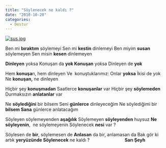 ```yaml
---
title: "Söylenecek ne kaldı ?"
date: "2010-10-20"
categories: 
  - Destur
---
```


[![sus.jpg](/uploads/2010/10/sus.jpg)](/uploads/2010/10/sus.jpg "sus.jpg")

Ben mi **bıraktım** söylemeyi Sen mi **kestin** dinlemeyi Ben miyim **susan** söylemeyen Sen misin **kesen** dinlemeyen

**Dinleyen** yoksa Konuşan da **yok Konuşan** yoksa Dinleyen de **yok**

Hem **konuşa**n, hem dinleyen Ve  konuştuklarımız: Onlar **yoksa** İkisi de yok Ne **konuşan,** ne dinleyen

Hiçbir şey **konuşmadan** Saatlerce **konuşanlar** var Hiçbir şey **söylemeden** Durmaksızın **anlatanlar** var

Ne **söylediğini** bir bilsem Seni **günlerce** dinleyeceğim Ne söylediğimi bir **bilsem Sana** günlerce anlatacağım

Söyleyen söylemeyenden **aşağılık** Söylemeyen **söyleyenden** huysuz **Ne söyleyenin**,  ne söylemeyenin Söylenecek **nesi** var ?

Söylesen de **bir**, söylemesen de **Anlasan** da bir, anlamasan da Bak gör ki artık **yeryüzünde Söylenecek** ne kaldı ?                            **Sarı Şeyh**
